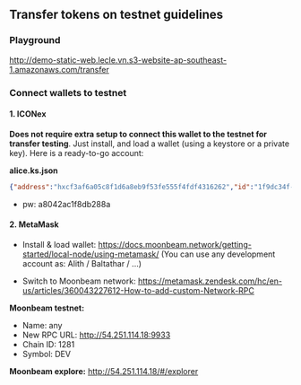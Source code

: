 ## Transfer tokens on testnet guidelines

### Playground

http://demo-static-web.lecle.vn.s3-website-ap-southeast-1.amazonaws.com/transfer

### Connect wallets to testnet

#### 1. ICONex

**Does not require extra setup to connect this wallet to the testnet for transfer testing**. Just install, and load a wallet (using a keystore or a private key). Here is a ready-to-go account:

**alice.ks.json**
```json
{"address":"hxcf3af6a05c8f1d6a8eb9f53fe555f4fdf4316262","id":"1f9dc34f-3f02-46e3-8119-3d6129006c7b","version":3,"coinType":"icx","crypto":{"cipher":"aes-128-ctr","cipherparams":{"iv":"076ee1d73509fd71f25910612a0238a4"},"ciphertext":"74e4b9f0fde7ded1019cd43c786921f5eb030df6a3df8ca711a1a2232a5fd375","kdf":"scrypt","kdfparams":{"dklen":32,"n":65536,"r":8,"p":1,"salt":"245e74f679274316"},"mac":"9a0ead7b1082945dc0f337a345b3827eec756e0be9e6b64ef9f549dcfa1859e0"}}
```

- pw: a8042ac1f8db288a


#### 2. MetaMask

- Install & load wallet: https://docs.moonbeam.network/getting-started/local-node/using-metamask/ (You can use any development account as: Alith / Baltathar / ...)

- Switch to Moonbeam network: https://metamask.zendesk.com/hc/en-us/articles/360043227612-How-to-add-custom-Network-RPC

**Moonbeam testnet:**
- Name: any
- New RPC URL: http://54.251.114.18:9933
- Chain ID: 1281
- Symbol: DEV

**Moonbeam explore:** http://54.251.114.18/#/explorer
